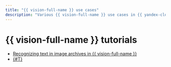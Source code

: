 ```yaml
---
title: "{{ vision-full-name }} use cases"
description: "Various {{ vision-full-name }} use cases in {{ yandex-cloud }}."
---
```


# {{ vision-full-name }} tutorials

* [Recognizing text in image archives in {{ vision-full-name }}](archive-from-vision-to-object-storage.md)
* [{#T}](./recognizer-bot.md)
